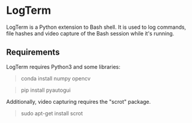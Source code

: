 # LogTerm
LogTerm is a Python extension to Bash shell. 
It is used to log commands, file hashes and video capture of the Bash session while it's running.

## Requirements
LogTerm requires Python3 and some libraries:

> conda install numpy opencv

> pip install pyautogui


Additionally, video capturing requires the "scrot" package.

> sudo apt-get install scrot

